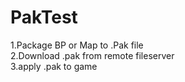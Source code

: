 # PakTest

1.Package BP or Map to .Pak file                                                                                                            
2.Download .pak from remote fileserver                                                                                                      
3.apply .pak to game
